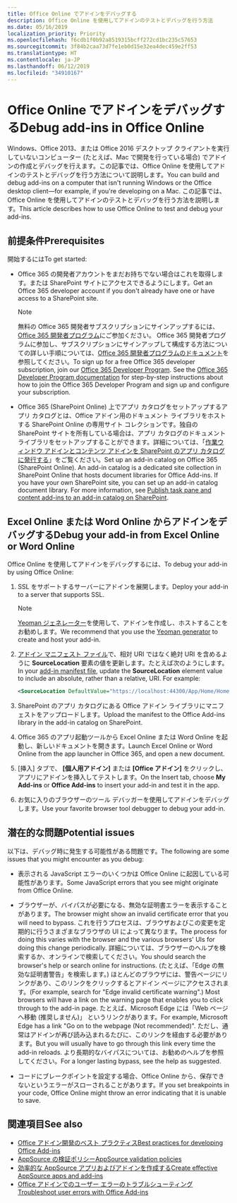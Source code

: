 ```yaml
---
title: Office Online でアドインをデバッグする
description: Office Online を使用してアドインのテストとデバッグを行う方法
ms.date: 05/16/2019
localization_priority: Priority
ms.openlocfilehash: f6cdb1f0b92a8519315bcff272cd1bc235c57653
ms.sourcegitcommit: 3f84b2caa73d7fe1eb0d15e32ea4dec459e2ff53
ms.translationtype: HT
ms.contentlocale: ja-JP
ms.lasthandoff: 06/12/2019
ms.locfileid: "34910167"
---
```

# <a name="debug-add-ins-in-office-online"></a><span data-ttu-id="41253-103">Office Online でアドインをデバッグする</span><span class="sxs-lookup"><span data-stu-id="41253-103">Debug add-ins in Office Online</span></span>


<span data-ttu-id="41253-104">Windows、Office 2013、または Office 2016 デスクトップ クライアントを実行していないコンピューター (たとえば、Mac で開発を行っている場合) でアドインの作成とデバッグを行えます。この記事では、Office Online を使用してアドインのテストとデバッグを行う方法について説明します。</span><span class="sxs-lookup"><span data-stu-id="41253-104">You can build and debug add-ins on a computer that isn't running Windows or the Office desktop client&mdash;for example, if you're developing on a Mac.</span></span> <span data-ttu-id="41253-105">この記事では、Office Online を使用してアドインのテストとデバッグを行う方法を説明します。</span><span class="sxs-lookup"><span data-stu-id="41253-105">This article describes how to use Office Online to test and debug your add-ins.</span></span> 

## <a name="prerequisites"></a><span data-ttu-id="41253-106">前提条件</span><span class="sxs-lookup"><span data-stu-id="41253-106">Prerequisites</span></span>

<span data-ttu-id="41253-107">開始するには</span><span class="sxs-lookup"><span data-stu-id="41253-107">To get started:</span></span>

- <span data-ttu-id="41253-108">Office 365 の開発者アカウントをまだお持ちでない場合はこれを取得します。または SharePoint サイトにアクセスできるようにします。</span><span class="sxs-lookup"><span data-stu-id="41253-108">Get an Office 365 developer account if you don't already have one or have access to a SharePoint site.</span></span>
    
  > [!NOTE]
  > <span data-ttu-id="41253-p102">無料の Office 365 開発者サブスクリプションにサインアップするには、[Office 365 開発者プログラム](https://developer.microsoft.com/office/dev-program)にご参加ください。 Office 365 開発者プログラムに参加し、サブスクリプションにサインアップして構成する方法についての詳しい手順については、[Office 365 開発者プログラムのドキュメント](/office/developer-program/office-365-developer-program)を参照してください。</span><span class="sxs-lookup"><span data-stu-id="41253-p102">To sign up for a free Office 365 developer subscription, join our [Office 365 Developer Program](https://developer.microsoft.com/office/dev-program). See the [Office 365 Developer Program documentation](/office/developer-program/office-365-developer-program) for step-by-step instructions about how to join the Office 365 Developer Program and sign up and configure your subscription.</span></span>
     
- <span data-ttu-id="41253-p103">Office 365 (SharePoint Online) 上でアプリ カタログをセットアップするアプリ カタログとは、Office アドイン用のドキュメント ライブラリをホストする SharePoint Online の専用サイト コレクションです。独自の SharePoint サイトを所有している場合は、アプリ カタログのドキュメント ライブラリをセットアップすることができます。詳細については、「[作業ウィンドウ アドインとコンテンツ アドインを SharePoint のアプリ カタログに発行する](../publish/publish-task-pane-and-content-add-ins-to-an-add-in-catalog.md)」をご覧ください。</span><span class="sxs-lookup"><span data-stu-id="41253-p103">Set up an add-in catalog on Office 365 (SharePoint Online). An add-in catalog is a dedicated site collection in SharePoint Online that hosts document libraries for Office Add-ins. If you have your own SharePoint site, you can set up an add-in catalog document library. For more information, see [Publish task pane and content add-ins to an add-in catalog on SharePoint](../publish/publish-task-pane-and-content-add-ins-to-an-add-in-catalog.md).</span></span>
    

## <a name="debug-your-add-in-from-excel-online-or-word-online"></a><span data-ttu-id="41253-114">Excel Online または Word Online からアドインをデバッグする</span><span class="sxs-lookup"><span data-stu-id="41253-114">Debug your add-in from Excel Online or Word Online</span></span>

<span data-ttu-id="41253-115">Office Online を使用してアドインをデバッグするには、</span><span class="sxs-lookup"><span data-stu-id="41253-115">To debug your add-in by using Office Online:</span></span>

1. <span data-ttu-id="41253-116">SSL をサポートするサーバーにアドインを展開します。</span><span class="sxs-lookup"><span data-stu-id="41253-116">Deploy your add-in to a server that supports SSL.</span></span>
    
    > [!NOTE]
    > <span data-ttu-id="41253-117">[Yeoman ジェネレーター](https://github.com/OfficeDev/generator-office)を使用して、アドインを作成し、ホストすることをお勧めします。</span><span class="sxs-lookup"><span data-stu-id="41253-117">We recommend that you use the [Yeoman generator](https://github.com/OfficeDev/generator-office) to create and host your add-in.</span></span>
     
2. <span data-ttu-id="41253-p104">[アドイン マニフェスト ファイル](../develop/add-in-manifests.md)で、相対 URI ではなく絶対 URI を含めるように **SourceLocation** 要素の値を更新します。たとえば次のようにします。</span><span class="sxs-lookup"><span data-stu-id="41253-p104">In your [add-in manifest file](../develop/add-in-manifests.md), update the **SourceLocation** element value to include an absolute, rather than a relative, URI. For example:</span></span>
      
    ```xml
    <SourceLocation DefaultValue="https://localhost:44300/App/Home/Home.html" />
    ```
    
3. <span data-ttu-id="41253-120">SharePoint のアプリ カタログにある Office アドイン ライブラリにマニフェストをアップロードします。</span><span class="sxs-lookup"><span data-stu-id="41253-120">Upload the manifest to the Office Add-ins library in the add-in catalog on SharePoint.</span></span>
    
4. <span data-ttu-id="41253-121">Office 365 のアプリ起動ツールから Excel Online または Word Online を起動し、新しいドキュメントを開きます。</span><span class="sxs-lookup"><span data-stu-id="41253-121">Launch Excel Online or Word Online from the app launcher in Office 365, and open a new document.</span></span>
    
5. <span data-ttu-id="41253-122">[挿入] タブで、 **[個人用アドイン]** または **[Office アドイン]** をクリックし、アプリにアドインを挿入してテストします。</span><span class="sxs-lookup"><span data-stu-id="41253-122">On the Insert tab, choose  **My Add-ins** or **Office Add-ins** to insert your add-in and test it in the app.</span></span>
    
6. <span data-ttu-id="41253-123">お気に入りのブラウザーのツール デバッガーを使用してアドインをデバッグします。</span><span class="sxs-lookup"><span data-stu-id="41253-123">Use your favorite browser tool debugger to debug your add-in.</span></span>

## <a name="potential-issues"></a><span data-ttu-id="41253-124">潜在的な問題</span><span class="sxs-lookup"><span data-stu-id="41253-124">Potential issues</span></span>    

<span data-ttu-id="41253-125">以下は、デバッグ時に発生する可能性がある問題です。</span><span class="sxs-lookup"><span data-stu-id="41253-125">The following are some issues that you might encounter as you debug:</span></span>
    
- <span data-ttu-id="41253-126">表示される JavaScript エラーのいくつかは Office Online に起因している可能性があります。</span><span class="sxs-lookup"><span data-stu-id="41253-126">Some JavaScript errors that you see might originate from Office Online.</span></span>
      
- <span data-ttu-id="41253-127">ブラウザーが、バイパスが必要になる、無効な証明書エラーを表示することがあります。</span><span class="sxs-lookup"><span data-stu-id="41253-127">The browser might show an invalid certificate error that you will need to bypass.</span></span> <span data-ttu-id="41253-128">これを行うプロセスは、ブラウザおよびこの変更を定期的に行うさまざまなブラウザの UI によって異なります。</span><span class="sxs-lookup"><span data-stu-id="41253-128">The process for doing this varies with the browser and the various browsers' UIs for doing this change periodically.</span></span> <span data-ttu-id="41253-129">詳細については、ブラウザーのヘルプを検索するか、オンラインで検索してください。</span><span class="sxs-lookup"><span data-stu-id="41253-129">You should search the browser's help or search online for instructions.</span></span> <span data-ttu-id="41253-130">(たとえば、「Edge の無効な証明書警告」を検索します。) ほとんどのブラウザには、警告ページにリンクがあり、このリンクをクリックするとアドイン ページにアクセスされます。</span><span class="sxs-lookup"><span data-stu-id="41253-130">(For example, search for "Edge invalid certificate warning".) Most browsers will have a link on the warning page that enables you to click through to the add-in page.</span></span> <span data-ttu-id="41253-131">たとえば、Microsoft Edge には「Web ページへ移動 (推奨しません)」 というリンクがあります。</span><span class="sxs-lookup"><span data-stu-id="41253-131">For example, Microsoft Edge has a link "Go on to the webpage (Not recommended)".</span></span> <span data-ttu-id="41253-132">ただし、通常はアドインが再び読み込まれるたびに、このリンクを経由する必要があります。</span><span class="sxs-lookup"><span data-stu-id="41253-132">But you will usually have to go through this link every time the add-in reloads.</span></span> <span data-ttu-id="41253-133">より長期的なバイパスについては、お勧めのヘルプを参照してください。</span><span class="sxs-lookup"><span data-stu-id="41253-133">For a longer lasting bypass, see the help as suggested.</span></span>
      
- <span data-ttu-id="41253-134">コードにブレークポイントを設定する場合、Office Online から、保存できないというエラーがスローされることがあります。</span><span class="sxs-lookup"><span data-stu-id="41253-134">If you set breakpoints in your code, Office Online might throw an error indicating that it is unable to save.</span></span>

## <a name="see-also"></a><span data-ttu-id="41253-135">関連項目</span><span class="sxs-lookup"><span data-stu-id="41253-135">See also</span></span>

- [<span data-ttu-id="41253-136">Office アドイン開発のベスト プラクティス</span><span class="sxs-lookup"><span data-stu-id="41253-136">Best practices for developing Office Add-ins</span></span>](../concepts/add-in-development-best-practices.md)
- [<span data-ttu-id="41253-137">AppSource の検証ポリシー</span><span class="sxs-lookup"><span data-stu-id="41253-137">AppSource validation policies</span></span>](/office/dev/store/validation-policies)  
- [<span data-ttu-id="41253-138">効率的な AppSource アプリおよびアドインを作成する</span><span class="sxs-lookup"><span data-stu-id="41253-138">Create effective AppSource apps and add-ins</span></span>](/office/dev/store/create-effective-office-store-listings)  
- [<span data-ttu-id="41253-139">Office アドインでのユーザー エラーのトラブルシューティング</span><span class="sxs-lookup"><span data-stu-id="41253-139">Troubleshoot user errors with Office Add-ins</span></span>](testing-and-troubleshooting.md)
    
